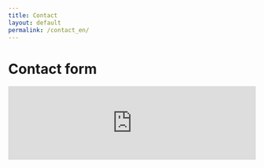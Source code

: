 ```yaml
---
title: Contact
layout: default
permalink: /contact_en/
---
```


# Contact form

<iframe style="border:none;width:100%;" id="form-database-xijmca" src="https://noteforms.com/forms/form-database-xijmca"></iframe><script type="text/javascript" onload="initEmbed('form-database-xijmca')" src="https://noteforms.com/widgets/iframe.min.js"></script>